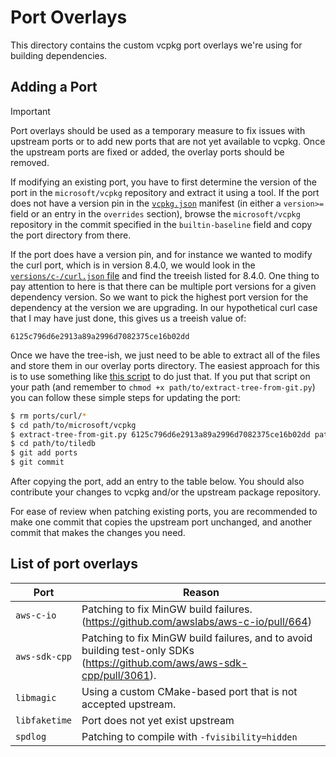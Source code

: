# Port Overlays

This directory contains the custom vcpkg port overlays we're using for building dependencies. 

## Adding a Port

> [!IMPORTANT]
> Port overlays should be used as a temporary measure to fix issues with upstream ports or to add new ports that are not yet available to vcpkg. Once the upstream ports are fixed or added, the overlay ports should be removed.

If modifying an existing port, you have to first determine the version of the port in the `microsoft/vcpkg` repository and extract it using a tool. If the port does not have a version pin in the [`vcpkg.json`](../vcpkg.json) manifest (in either a `version>=` field or an entry in the `overrides` section), browse the `microsoft/vcpkg` repository in the commit specified in the `builtin-baseline` field and copy the port directory from there.

If the port does have a version pin, and for instance we wanted to modify the curl port, which is in version 8.4.0, we would look in the [`versions/c-/curl.json` file](https://github.com/microsoft/vcpkg/blob/master/versions/c-/curl.json) and find the treeish listed for 8.4.0. One thing to pay attention to here is that there can be multiple port versions for a given dependency version. So we want to pick the highest port version for the dependency at the version we are upgrading. In our hypothetical curl case that I may have just done, this gives us a treeish value of:

   `6125c796d6e2913a89a2996d7082375ce16b02dd`

Once we have the tree-ish, we just need to be able to extract all of the files and store them in our overlay ports directory. The easiest approach for this is to use something like [this script](https://gist.github.com/mhl/498447/b245d48f2a22301415a30ca8a68241f96e0b3861) to do just that. If you put that script on your path (and remember to `chmod +x path/to/extract-tree-from-git.py`) you can follow these simple steps for updating the port:

```bash
$ rm ports/curl/*
$ cd path/to/microsoft/vcpkg
$ extract-tree-from-git.py 6125c796d6e2913a89a2996d7082375ce16b02dd path/to/tiledb/ports/curl/
$ cd path/to/tiledb
$ git add ports
$ git commit
```

After copying the port, add an entry to the table below. You should also contribute your changes to vcpkg and/or the upstream package repository.

For ease of review when patching existing ports, you are recommended to make one commit that copies the upstream port unchanged, and another commit that makes the changes you need.

## List of port overlays

| Port          | Reason                                                                                                                     |
|---------------|----------------------------------------------------------------------------------------------------------------------------|
| `aws-c-io`    | Patching to fix MinGW build failures. (https://github.com/awslabs/aws-c-io/pull/664)                                       |
| `aws-sdk-cpp` | Patching to fix MinGW build failures, and to avoid building test-only SDKs (https://github.com/aws/aws-sdk-cpp/pull/3061). |
| `libmagic`    | Using a custom CMake-based port that is not accepted upstream.                                                             |
| `libfaketime` | Port does not yet exist upstream                                                                                           |
| `spdlog`      | Patching to compile with `-fvisibility=hidden`                                                                             |
